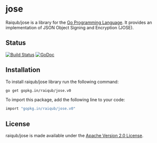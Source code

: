# jose

Raiqub/jose is a library for the [Go Programming Language][go]. It provides
an implementation of JSON Object Signing and Encryption (JOSE).

## Status

[![Build Status](https://travis-ci.org/raiqub/jose.svg?branch=master)](https://travis-ci.org/raiqub/jose)
[![GoDoc](https://godoc.org/github.com/raiqub/jose?status.svg)](http://godoc.org/github.com/raiqub/jose)

## Installation

To install raiqub/jose library run the following command:

~~~ bash
go get gopkg.in/raiqub/jose.v0
~~~

To import this package, add the following line to your code:

~~~ bash
import "gopkg.in/raiqub/jose.v0"
~~~

## License

raiqub/jose is made available under the [Apache Version 2.0 License][license].


[go]: http://golang.org/
[license]: http://www.apache.org/licenses/LICENSE-2.0
